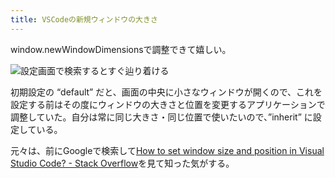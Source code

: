 ```yaml
---
title: VSCodeの新規ウィンドウの大きさ
---
```

window.newWindowDimensionsで調整できて嬉しい。

![](https://lh3.googleusercontent.com/docs/ADP-6oH-LuJOH32gkRkIHYB687kZ_uhb0jtYnKf_59gWcrPBoN4DIdOTTawDIMzxpmK9d7ng2IHFdmyAN_qn57GIKbhSJNAQA1uZ9gBhnAvVhS_CI_57Y4k3iTVAh3zCcKaEGy-dBg4AJzPY3yKfE4sMJj5CBCFsHaqqRUY-IZHsFT0CXNGRhcOvR-Q5JlxEoFFeEWmbraa-MbX1wt-kj9mPTH-BTtUDH9xnzCTN11a-M9tc0oNF-G3F8wnn2LXEYrrQwu8nWAmEPXeeT5qreR366AqZgaiGzTNtfGCYp_fxK3ghkQK9YKdsznGubwEsIcZzdTZQ42tqIf6mclINTWSk69K8gzDxMOe3qRi5mmzj1z_LbLfD0xa6EL-oBnGHkVIa7K-nzYIgE4lRelEKvd9PVpoAqwleS5nHwJqhkE_JFfzah7zP7TrlH6WjR-18B_HRVlVRpyZ7sBOs7676MnLiqIGOtqIESnQDjd9WKMGFrRqUVRUK__wd70R-yaZFuyWHEIhC6d9coFVq3Sf6kZrlH_EJWv0fDUm1cvGCRlMqwhmHxAw_ywZI9yBGnxt1LN2_4qpIrshh07wt6Xh3bZZzjgkqbQ-GczezE_tSEVGcBP15CdcYVK-xppvVILYNY2a99OrYWXeP3HhIGxFzqudv3R-a3RuuP5-lolRM1AKcOkxMKM8EegOLaZjVL8_CleyPaxmxPQy2FemZO1zroXKiy01eZB47iUxmnHnhJ2qfed5o3ah3I35bCkDSGab0Vqe9IRl434pl4PNSZe-5DMnePYM2VIaQqAm4NgDFUwgjVUW_x1emUCZlXmonjUfZvRvFPsvNXJfaJ4pjBLPKUIP-z0r8aKqfOMcayFdTSY3U2XKn1yVxXnSzXQnl_7SqO-2J-hBkD-wnxd8Rz1AC8DVvger4Iw12Lj5gBzrJgZtddgXBGQWLyYM28jiVamkUpyIKRKFMsEV18QAudvqzOIueMilf2xKv6a8vfXtw7wk05r1_BI4PIL_f_WL23InrR2msYjCkM76lWXSKd6CPcR1f_LshOxyMX09UCJsa_7wg-ZIIqqQV9ZuU2JhK6uJamAZKECohfzBiWVR6sTHNElEMY_SuipIbd0zSj1Z_2VNBhw9MWLuv3zO5rc7SUKBytV6HfSKmNraH1Da6l4BQhyoosnvVthsjOr3I0gOv2hukv8lya10DbNJ5Dw4KYzHb-9X3buvuy-9D-Q8BcxU_qjJKkl_1x1d0XI9W_cbwFxSw_dBRMtGh2A "設定画面で検索するとすぐ辿り着ける")

初期設定の “default” だと、画面の中央に小さなウィンドウが開くので、これを設定する前はその度にウィンドウの大きさと位置を変更するアプリケーションで調整していた。自分は常に同じ大きさ・同じ位置で使いたいので、”inherit” に設定している。

元々は、前にGoogleで検索して[How to set window size and position in Visual Studio Code? - Stack Overflow](https://stackoverflow.com/questions/44412233/how-to-set-window-size-and-position-in-visual-studio-code)を見て知った気がする。
